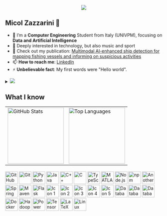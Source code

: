 <p align="center"><img src="https://i.imgur.com/A6bWGFl.gif"/></p>

## Micol Zazzarini 🌻

- 🔭 I’m a **Computer Engineering** Student from Italy (UNIVPM), focusing on **Data and Artificial Intelligence**
- 👯 Deeply interested in technology, but also music and sport
- 📄 Check out my publication: [Multimodal AI-enhanced ship detection for mapping fishing vessels and informing on suspicious activities](https://www.sciencedirect.com/science/article/pii/S0167865525000649)
- 📫 **How to reach me**: [LinkedIn](https://www.linkedin.com/in/micol-zazzarini-5a3658285/) 
- ⚡ **Unbelievable fact**: My first words were "Hello world".

<details>
<summary>
  <a href="https://github.com/K-Kraken"><img src="https://img.shields.io/badge/-Expand%20to%20know%20more-b03544?style=for-the-badge" /></a>
</summary>

### 🎧 Little More About Me  

<div align="center">

🌍

I’m passionate about **music** of all kinds — there’s always a perfect tune for every moment.  
When I’m not coding, you’ll probably find me doing **sports** like **running**, **CrossFit**, or **functional training** — but honestly, I enjoy all types of physical activity.

I truly enjoy **meeting new people**, **discovering new places**, and **learning new things**.  
Thanks to my academic journey, I’ve had the chance to live and study in **Spain**, **Italy**, and **Belgium** — an experience that has shaped both my mindset and curiosity.

I'm really into **teamwork** and **collaboration**, skills I’ve developed through numerous university projects.  
I also absolutely love **Hackathons** (Who doesn't love **pizza**, **Red Bull**, and **swag**? 😄).

Right now, I'm diving deep into **Data** and **Machine Learning**, aiming to build smart, impactful solutions.

> 🎺 Here's my favorite pre-exam pump-up song: [**Don't Stop Me Now** by **Queen**](https://www.youtube.com/watch?v=HgzGwKwLmgM)

</div>
<br></details>

## What I know

<table align="center">
  <tr>
    <td>
      <img src="https://github-readme-stats.vercel.app/api?username=MicolZazzarini&show_icons=true&theme=dark&count_private=true" alt="GitHub Stats" height="180" />
    </td>
    <td>
      <img src="https://github-readme-stats.vercel.app/api/top-langs/?username=MicolZazzarini&layout=compact&langs_count=10&hide=jupyter%20notebook&theme=dark&bg_color=00000000&hide_title=true&count_private=true" alt="Top Languages" height="180" />
    </td>
  </tr>
</table>

<p align="left" style="margin-top: 20px;">
  <img src="https://user-images.githubusercontent.com/25181517/192108374-8da61ba1-99ec-41d7-80b8-fb2f7c0a4948.png" alt="GitHub" width="40" height="40"/>
  <img src="https://cdn.jsdelivr.net/gh/devicons/devicon/icons/git/git-original.svg" alt="Git" width="40" height="40"/>
  <img src="https://cdn.jsdelivr.net/gh/devicons/devicon/icons/python/python-original.svg" alt="Python" width="40" height="40"/>
  <img src="https://cdn.jsdelivr.net/gh/devicons/devicon/icons/java/java-original.svg" alt="Java" width="40" height="40"/>
  <img src="https://cdn.jsdelivr.net/gh/devicons/devicon/icons/cplusplus/cplusplus-original.svg" alt="C++" width="40" height="40"/>
  <img src="https://upload.wikimedia.org/wikipedia/commons/1/18/C_Programming_Language.svg" alt="C" width="40" height="40"/>
  <img src="https://cdn.jsdelivr.net/gh/devicons/devicon/icons/typescript/typescript-original.svg" alt="TypeScript" width="40" height="40"/>
  <img src="https://cdn.jsdelivr.net/gh/devicons/devicon/icons/matlab/matlab-original.svg" alt="MATLAB" width="40" height="40"/>
  <img src="https://cdn.jsdelivr.net/gh/devicons/devicon/icons/nodejs/nodejs-original.svg" alt="Node.js" width="40" height="40"/> 
  <img src="https://cdn.jsdelivr.net/gh/devicons/devicon/icons/npm/npm-original-wordmark.svg" alt="npm" width="40" height="40"/>
  <img src="https://user-images.githubusercontent.com/25181517/183859966-a3462d8d-1bc7-4880-b353-e2cbed900ed6.png" alt="Another Tool" width="40" height="40"/> 
  <img src="https://user-images.githubusercontent.com/25181517/183891303-41f257f8-6b3d-487c-aa56-c497b880d0fb.png" alt="Spring Boot" width="40" height="40"/> 
  <img src="https://user-images.githubusercontent.com/25181517/117207242-07d5a700-adf4-11eb-975e-be04e62b984b.png" alt="Maven" width="40" height="40"/> 
  <img src="https://user-images.githubusercontent.com/25181517/183423775-2276e25d-d43d-4e58-890b-edbc88e915f7.png" alt="Flask" width="40" height="40"/> 
  <img src="https://user-images.githubusercontent.com/25181517/192108890-200809d1-439c-4e23-90d3-b090cf9a4eea.png" alt="Icon 1" width="40" height="40"/>
  <img src="https://user-images.githubusercontent.com/25181517/192108891-d86b6220-e232-423a-bf5f-90903e6887c3.png" alt="Icon 2" width="40" height="40"/>
  <img src="https://user-images.githubusercontent.com/25181517/192108892-6e9b5cdf-4e35-4a70-ad9a-801a93a07c1c.png" alt="Icon 3" width="40" height="40"/>
  <img src="https://user-images.githubusercontent.com/25181517/192109061-e138ca71-337c-4019-8d42-4792fdaa7128.png" alt="Icon 4" width="40" height="40"/>
  <img src="https://user-images.githubusercontent.com/25181517/183914128-3fc88b4a-4ac1-40e6-9443-9a30182379b7.png" alt="Icon 5" width="40" height="40"/>
  <img src="https://user-images.githubusercontent.com/25181517/117208740-bfb78400-adf5-11eb-97bb-09072b6bedfc.png" alt="Database Icon 1" width="40" height="40"/>
  <img src="https://user-images.githubusercontent.com/25181517/182884894-d3fa6ee0-f2b4-4960-9961-64740f533f2a.png" alt="Database Icon 2" width="40" height="40"/>
  <img src="https://user-images.githubusercontent.com/25181517/183896128-ec99105a-ec1a-4d85-b08b-1aa1620b2046.png" alt="Database Icon 3" width="40" height="40"/>
  <img src="https://cdn.jsdelivr.net/gh/devicons/devicon/icons/docker/docker-original.svg" alt="Docker" width="40" height="40"/>
  <img src="https://cdn.jsdelivr.net/gh/devicons/devicon/icons/hadoop/hadoop-original.svg" alt="Hadoop" width="40" height="40"/>
  <img src="https://upload.wikimedia.org/wikipedia/commons/c/cf/New_Power_BI_Logo.svg" alt="Power BI" width="40" height="40"/>
  <img src="https://cdn.jsdelivr.net/gh/devicons/devicon/icons/tensorflow/tensorflow-original.svg" alt="TensorFlow" width="40" height="40"/>
  <img src="https://cdn.jsdelivr.net/gh/devicons/devicon/icons/latex/latex-original.svg" alt="LaTeX" width="40" height="40"/>
  <img src="https://upload.wikimedia.org/wikipedia/commons/3/35/Tux.svg" alt="Linux" width="40" height="40"/>
</p>
